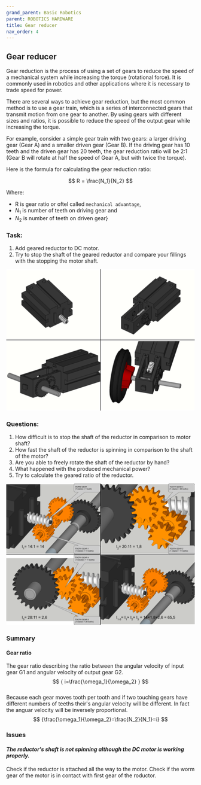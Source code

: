 ```yaml
---
grand_parent: Basic Robotics
parent: ROBOTICS HARDWARE
title: Gear reducer
nav_order: 4
---
```


## Gear reducer

Gear reduction is the process of using a set of gears to reduce the speed of a mechanical system while increasing the torque (rotational force). It is commonly used in robotics and other applications where it is necessary to trade speed for power.

There are several ways to achieve gear reduction, but the most common method is to use a gear train, which is a series of interconnected gears that transmit motion from one gear to another. By using gears with different sizes and ratios, it is possible to reduce the speed of the output gear while increasing the torque.

For example, consider a simple gear train with two gears: a larger driving gear (Gear A) and a smaller driven gear (Gear B). If the driving gear has 10 teeth and the driven gear has 20 teeth, the gear reduction ratio will be 2:1 (Gear B will rotate at half the speed of Gear A, but with twice the torque).

Here is the formula for calculating the gear reduction ratio:

$$ R =  \frac{N_1}{N_2} $$

Where:

- R is gear ratio or oftel called `mechanical advantage`,
- $N_1$ is number of teeth on driving gear and
- $N_2$ is number of teeth on driven gear} 

### Task:

1. Add geared reductor to DC motor.
2. Try to stop the shaft of the geared reductor and compare your fillings with the stopping the motor shaft.

![Adding the reductor to the motor.](./slike/reductor.png)

### Questions:

1.  How difficult is to stop the shaft of the reductor in comparison to motor shaft?
2.  How fast the shaft of the reductor is spinning in comparison to the shaft of the motor?
3.  Are you able to freely rotate the shaft of the reductor by hand?
4.  What happened with the produced mechanical power?
5.  Try to calculate the geared ratio of the reductor.

![Gear ration calculation.](./slike/gear_ratio.png)

### Summary

#### Gear ratio

The gear ratio describing the ratio between the angular velocity of
input gear G1 and angular velocity of output gear G2.  
$$ { i=\frac{\omega_1}{\omega_2} } $$  
Because each gear moves tooth per tooth and if two touching gears have different numbers of teeths their\'s angular velocity will be different.
In fact the anguar velocity will be inversely proportional.  
$$ {\frac{\omega_1}{\omega_2}=\frac{N_2}{N_1}=i} $$

### Issues

#### *The reductor\'s shaft is not spinning although the DC motor is working properly.*

Check if the reductor is attached all the way to the motor. 
Check if the worm gear of the motor is in contact with first gear of the
roductor.

